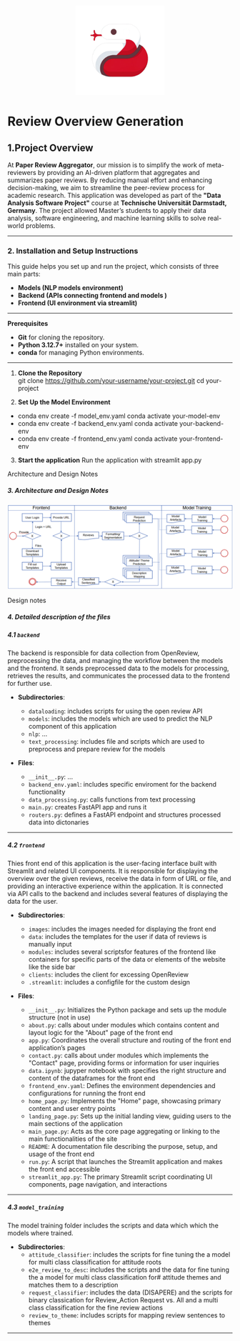 <p  align="center">
  <img src='logo.png' width='200'>
</p>

# **Review Overview Generation**

## **1.Project Overview**

At **Paper Review Aggregator**, our mission is to simplify the work of meta-reviewers by providing an AI-driven platform that aggregates and summarizes paper reviews. By reducing manual effort and enhancing decision-making, we aim to streamline the peer-review process for academic research.
This application was developed as part of the **"Data Analysis Software Project"** course at **Technische Universität Darmstadt, Germany**. The project allowed Master’s students to apply their data analysis, software engineering, and machine learning skills to solve real-world problems.

---
### **2. Installation and Setup Instructions**

This guide helps you set up and run the project, which consists of three main parts:
- **Models (NLP models environment)**
- **Backend (APIs connecting frontend and models )**
- **Frontend (UI environment via streamlit)**

---

**Prerequisites**

- **Git** for cloning the repository.
- **Python 3.12.7+** installed on your system.
- **conda**  for managing Python environments.

---
1. **Clone the Repository**  
   git clone https://github.com/your-username/your-project.git
   cd your-project

2. **Set Up the Model Environment**
- conda env create -f model_env.yaml
  conda activate your-model-env
- conda env create -f backend_env.yaml
  conda activate your-backend-env
- conda env create -f frontend_env.yaml
  conda activate your-frontend-env

3. **Start the application**
  Run the application with streamlit app.py

Architecture and Design Notes
##### **3. Architecture and Design Notes**

![alt text](image.png)

Design notes


##### **4. Detailed description of the files**

##### **4.1 `backend`**

The backend is responsible for data collection from OpenReview, preprocessing the data, and managing the workflow between the models and the frontend. It sends preprocessed data to the models for processing, retrieves the results, and communicates the processed data to the frontend for further use.

- **Subdirectories**:
  - `dataloading`: includes scripts for using the open review API
  - `models`: includes the models which are used to predict the NLP component of this application
  - `nlp`: ...
  - `text_processing`: includes file and scripts which are used to preprocess and prepare review for the models

- **Files**:
  - `__init__.py`: ...
  - `backend_env.yaml`: includes specific enviroment for the backend functionality
  - `data_processing.py`: calls functions from text processing  
  - `main.py`: creates FastAPI app and runs it
  - `routers.py`: defines a FastAPI endpoint and structures processed data into dictonaries

---

##### **4.2 `frontend`**

Thies front end of this application is the user-facing interface built with Streamlit and related UI components. It is responsible for displaying the overview over the given reviews, receive the data in form of URL or file, and providing an interactive experience within the application. It is connected via API calls to the backend and includes several features of displaying the data for the user.

- **Subdirectories**:
  - `images`: includes the images needed for displaying the front end 
  - `data`: includes the templates for the user if data of reviews is manually input 
  - `modules`: includes several scriptsfor features of the frontend like containers for specific parts of the data or elements 
              of the website like the side bar
  - `clients`: includes the client for excessing OpenReview
  - `.streamlit`: includes a configfile for the custom design

- **Files**:
  - `__init__.py`: Initializes the Python package and sets up the module structure (not in use)
  - `about.py`: calls about under modules which contains content and layout logic for the "About" page of the front end
  - `app.py`: Coordinates the overall structure and routing of the front end application’s pages
  - `contact.py`: calls about under modules which  implements the "Contact" page, providing forms or information for user inquiries
  - `data.ipynb`: jupyper notebook with specifies the right structure and content of the dataframes for the front end 
  - `frontend_env.yaml`: Defines the environment dependencies and configurations for running the front end
  - `home_page.py`: Implements the "Home" page, showcasing primary content and user entry points
  - `landing_page.py`: Sets up the initial landing view, guiding users to the main sections of the application
  - `main_page.py`: Acts as the core page aggregating or linking to the main functionalities of the site
  - `README`: A documentation file describing the purpose, setup, and usage of the front end
  - `run.py`: A script that launches the Streamlit application and makes the front end accessible
  - `streamlit_app.py`: The primary Streamlit script coordinating UI components, page navigation, and interactions

---

##### **4.3 `model_training`**

The model training folder includes the scripts and data which which the models where trained.

- **Subdirectories**:
  - `attitude_classifier`: includes the scripts for fine tuning the a model for multi class classification for attitude roots
  - `e2e_review_to_desc`:  includes the scripts and the data for fine tuning the a model for multi class classification for#
                           attitude themes and matches them to a description 
  - `request_classifier`: includes the data (DISAPERE) and the scripts for binary classication for Review_Action Request vs. All 
                          and a multi class classification for the fine review actions 
  - `review_to_theme`: includes scripts for mapping review sentences to themes
---